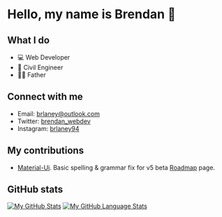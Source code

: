 # Hello, my name is Brendan 👋

## What I do

- 💻 Web Developer
- 🔧 Civil Engineer 
- 👨‍👦 Father

## Connect with me

* Email: <brlaney@outlook.com>
* Twitter: [brendan_webdev](https://twitter.com/Brendan_webdev)
* Instagram: [brlaney94](https://www.instagram.com/brlaney94/)

## My contributions

- [Material-Ui](https://github.com/mui-org/material-ui). Basic spelling & grammar fix for v5 beta [Roadmap](https://next.material-ui.com/discover-more/roadmap/) page. 

## GitHub stats

[![My GitHub Stats](https://github-readme-stats.vercel.app/api/?username=brlaney&theme=tokyonight&show_icons=&private_count=true)]()
[![My GitHub Language Stats](https://github-readme-stats.vercel.app/api/top-langs/?username=brlaney&theme=tokyonight&layout=compact)]()
